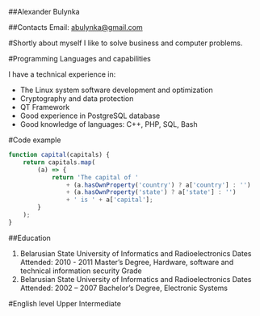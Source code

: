 ##Alexander Bulynka

##Contacts
Email: abulynka@gmail.com

#Shortly about myself
I like to solve business and computer problems.

#Programming Languages and capabilities

I have a technical experience in:
* The Linux system software development and optimization
* Cryptography and data protection
* QT Framework
* Good experience in PostgreSQL database
* Good knowledge of languages: C++, PHP, SQL, Bash

#Code example
```js
function capital(capitals) {
    return capitals.map(
        (a) => {
            return 'The capital of '
                + (a.hasOwnProperty('country') ? a['country'] : '')
                + (a.hasOwnProperty('state') ? a['state'] : '')
                + ' is ' + a['capital'];
        }
    );
}
```

##Education
1. Belarusian State University of Informatics and Radioelectronics
   Dates Attended: 2010 - 2011
   Master’s Degree, Hardware, software and technical information security
   Grade
2. Belarusian State University of Informatics and Radioelectronics
   Dates Attended: 2002 – 2007
   Bachelor’s Degree, Electronic Systems

#English level
Upper Intermediate

